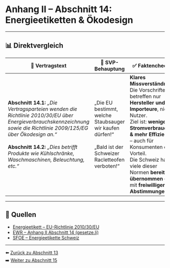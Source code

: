 # Anhang II – Abschnitt 14: Energieetiketten & Ökodesign

---

## 📊 Direktvergleich

| 📜 **Vertragstext** | 🧨 **SVP-Behauptung** | ✅ **Faktencheck** |
|---------------------|-----------------------|--------------------|
| **Abschnitt 14.1:** _„Die Vertragsparteien wenden die Richtlinie 2010/30/EU über Energieverbrauchskennzeichnung sowie die Richtlinie 2009/125/EG über Ökodesign an.“_ <br><br> **Abschnitt 14.2:** _„Dies betrifft Produkte wie Kühlschränke, Waschmaschinen, Beleuchtung, etc.“_ | „Die EU bestimmt, welche Staubsauger wir kaufen dürfen!“ <br><br> „Bald ist der Schweizer Racletteofen verboten!“ | **Klares Missverständnis:** Die Vorschriften betreffen nur **Hersteller und Importeure**, nicht Nutzer. <br> Ziel ist: **weniger Stromverbrauch & mehr Effizienz** – auch für Konsumenten ein Vorteil. <br> Die Schweiz hat viele dieser Normen **bereits übernommen** – mit **freiwilligen Abstimmungen**. |

---

## 🔗 Quellen

- [Energieetikett – EU-Richtlinie 2010/30/EU](https://eur-lex.europa.eu/legal-content/DE/TXT/?uri=CELEX:32010L0030)
- [EWR – Anhang II Abschnitt 14 (gesetze.li)](https://www.gesetze.li/konso/html/1992036#AnhangII)
- [SFOE – Energieetikette Schweiz](https://www.bfe.admin.ch/…)

---

⬅️ [Zurück zu Abschnitt 13](abschnitt_13.md)  
➡️ [Weiter zu Abschnitt 15](abschnitt_15.md)
